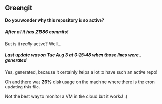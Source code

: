 ## Greengit

#### Do you wonder why this repository is so active?

##### After all it has 21686 commits!

But is it *really* active? Well...

##### Last update was on Tue Aug 3 at 0:25:48 when those lines were... generated

Yes, generated, because it certainly helps a lot to have such an active repo!

Oh and there was **26%** disk usage on the machine
where there is the cron updating this file.

Not the best way to monitor a VM in the cloud but it works! :)

